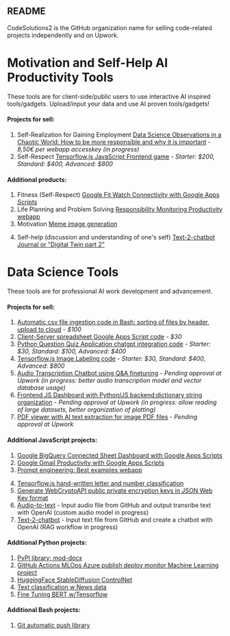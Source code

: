 ## README

CodeSolutions2 is the GitHub organization name for selling code-related projects independently and on Upwork.

# Motivation and Self-Help AI Productivity Tools
These tools are for client-side/public users to use interactive AI inspired tools/gadgets. Upload/input your data and use AI proven tools/gadgets!

#### Projects for sell:
1. Self-Realization for Gaining Employment [Data Science Observations in a Chaotic World: How to be more responsible and why it is important](https://j622amilah.github.io/userservicesite/Observations_of_a_Data_Scientist.html) - *8,50€ per webapp accesskey (in progress)*
2. Self-Respect [Tensorflow.js JavaScript Frontend game](https://github.com/CodeSolutions2/on_the_way_to_selfrespect) - *Starter: $200, Standard: $400, Advanced: $800*
   
#### Additional products:
1. Fitness (Self-Respect) [Google Fit Watch Connectivity with Google Apps Scripts](https://medium.com/@j622amilah/google-apps-scripts-and-rest-api-from-a-data-scientist-programmer-perspective-d020d6ba1ff6)
2. Life Planning and Problem Solving [Responsibility Monitoring Productivity webapp](https://github.com/CodeSolutions2/responsibility_monitoring)
3. Motivation [Meme image generation](https://github.com/CodeSolutions2/meme_motivation_image)
<!-- 5. Self-help (discussion and understanding of one's self) [Audio-to-text Journal or "Digital Twin part 1"]() -->
4. Self-help (discussion and understanding of one's self) [Text-2-chatbot Journal or "Digital Twin part 2"](https://github.com/CodeSolutions2/text_2_chatbot_journal)
<!-- 6. My "Digital Twin"/chatbot: my opinions about life - model trained on over 300+ audio files collected during daily exercise -->


# Data Science Tools
These tools are for professional AI work development and advancement.

#### Projects for sell:
1. [Automatic csv file ingestion code in Bash: sorting of files by header, upload to cloud](https://github.com/CodeSolutions2/automatic_csv_file_ingestion) - *$100*
2. [Client-Server spreadsheet Google Apps Script code](https://github.com/CodeSolutions2/client_server_spreadsheet_webapp) - *$30*
3. [Python Question Quiz Application chatgpt integration code](https://github.com/CodeSolutions2/question_quiz_app) - *Starter: $30, Standard: $100, Advanced: $400*
4. [Tensorflow.js Image Labeling code](https://github.com/CodeSolutions2/test_4_webapps) - *Starter: $30, Standard: $400, Advanced: $800*
5. [Audio Transcription Chatbot using Q&A finetuning](https://github.com/CodeSolutions2/audio_2_chatbot_webapp) - *Pending approval at Upwork (in progress: better audio transcription model and vector database usage)*
6. [Frontend JS Dashboard with Python/JS backend:dictionary string organization](https://github.com/CodeSolutions2/plotly_pyodide_dashboard) - *Pending approval at Upwork (in progress: allow reading of large datasets, better organization of plotting)*
7. [PDF viewer with AI text extraction for image PDF files](https://github.com/CodeSolutions2/pdf_to_text_webapp) - *Pending approval at Upwork*


#### Additional JavaScript projects:
1. [Google BigQuery Connected Sheet Dashboard with Google Apps Scripts](https://github.com/j622amilah/Case_Studies/tree/main/3_case_study_Google_fiber)
2. [Google Gmail Productivity with Google Apps Scripts](https://medium.com/@j622amilah/write-automated-functions-to-perform-gmail-tasks-7f31ef7c9bc2)
3. [Prompt engineering: Best examples webapp](https://CodeSolutions2.github.io/prompt_engineering/index.html)
<!-- 4. [Google Programmable Search Engine and webscraping](https://script.google.com/macros/s/AKfycbwNxwGv4EjVxveO0KhYwjZpllZDN0zIAETXuOgvWpjF/dev) -->
4. [Tensorflow.js hand-written letter and number classification](https://github.com/CodeSolutions2/letter_number_writing)
5. [Generate WebCryptoAPI public private encryption keys in JSON Web Key format](https://github.com/CodeSolutions2/secure_encryption_of_data)
6. [Audio-to-text](https://github.com/CodeSolutions2/audio_2_text_webapp) - Input audio file from GitHub and output transribe text with OpenAI (custom audio model in progress)
7. [Text-2-chatbot](https://github.com/CodeSolutions2/text_2_chatbot_webapp) - Input text file from GitHub and create a chatbot with OpenAI (RAG workflow in progress)


#### Additional Python projects:
1. [PyPI library: mod-docx](https://github.com/CodeSolutions2/mod_docx)
2. [GitHub Actions MLOps Azure publish deploy monitor Machine Learning project](https://github.com/CodeSolutions2/github_actions)
3. [HuggingFace StableDiffusion ControlNet](https://www.kaggle.com/code/jamilahfoucher/huggingface-stablediffusion-contronet)
4. [Text classification w News data](https://www.kaggle.com/code/jamilahfoucher/text-classification-w-news-data)
5. [Fine Tuning BERT w/Tensorflow](https://www.kaggle.com/code/jamilahfoucher/fine-tuning-bert-w-tensorflow)
   

#### Additional Bash projects:
1. [Git automatic push library](https://github.com/CodeSolutions2/git_scripts)

